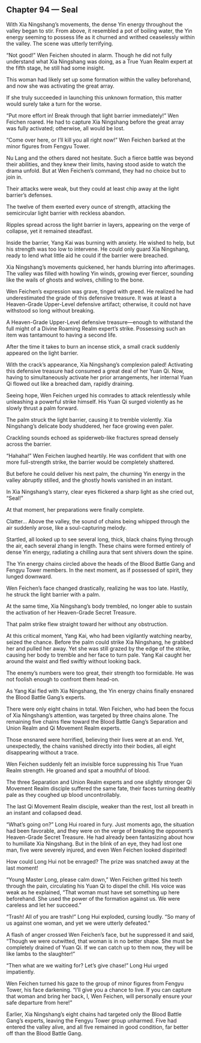 ## Chapter 94 — Seal

With Xia Ningshang’s movements, the dense Yin energy throughout the valley began to stir. From above, it resembled a pot of boiling water, the Yin energy seeming to possess life as it churned and writhed ceaselessly within the valley. The scene was utterly terrifying.

“Not good!” Wen Feichen shouted in alarm. Though he did not fully understand what Xia Ningshang was doing, as a True Yuan Realm expert at the fifth stage, he still had some insight.

This woman had likely set up some formation within the valley beforehand, and now she was activating the great array.

If she truly succeeded in launching this unknown formation, this matter would surely take a turn for the worse.

“Put more effort in! Break through that light barrier immediately!” Wen Feichen roared. He had to capture Xia Ningshang before the great array was fully activated; otherwise, all would be lost.

“Come over here, or I’ll kill you all right now!” Wen Feichen barked at the minor figures from Fengyu Tower.

Nu Lang and the others dared not hesitate. Such a fierce battle was beyond their abilities, and they knew their limits, having stood aside to watch the drama unfold. But at Wen Feichen’s command, they had no choice but to join in.

Their attacks were weak, but they could at least chip away at the light barrier’s defenses.

The twelve of them exerted every ounce of strength, attacking the semicircular light barrier with reckless abandon.

Ripples spread across the light barrier in layers, appearing on the verge of collapse, yet it remained steadfast.

Inside the barrier, Yang Kai was burning with anxiety. He wished to help, but his strength was too low to intervene. He could only guard Xia Ningshang, ready to lend what little aid he could if the barrier were breached.

Xia Ningshang’s movements quickened, her hands blurring into afterimages. The valley was filled with howling Yin winds, growing ever fiercer, sounding like the wails of ghosts and wolves, chilling to the bone.

Wen Feichen’s expression was grave, tinged with greed. He realized he had underestimated the grade of this defensive treasure. It was at least a Heaven-Grade Upper-Level defensive artifact; otherwise, it could not have withstood so long without breaking.

A Heaven-Grade Upper-Level defensive treasure—enough to withstand the full might of a Divine Roaming Realm expert’s strike. Possessing such an item was tantamount to having a second life.

After the time it takes to burn an incense stick, a small crack suddenly appeared on the light barrier.

With the crack’s appearance, Xia Ningshang’s complexion paled! Activating this defensive treasure had consumed a great deal of her Yuan Qi. Now, having to simultaneously activate her prior arrangements, her internal Yuan Qi flowed out like a breached dam, rapidly draining.

Seeing hope, Wen Feichen urged his comrades to attack relentlessly while unleashing a powerful strike himself. His Yuan Qi surged violently as he slowly thrust a palm forward.

The palm struck the light barrier, causing it to tremble violently. Xia Ningshang’s delicate body shuddered, her face growing even paler.

Crackling sounds echoed as spiderweb-like fractures spread densely across the barrier.

“Hahaha!” Wen Feichen laughed heartily. He was confident that with one more full-strength strike, the barrier would be completely shattered.

But before he could deliver his next palm, the churning Yin energy in the valley abruptly stilled, and the ghostly howls vanished in an instant.

In Xia Ningshang’s starry, clear eyes flickered a sharp light as she cried out, “Seal!”

At that moment, her preparations were finally complete.

Clatter… Above the valley, the sound of chains being whipped through the air suddenly arose, like a soul-capturing melody.

Startled, all looked up to see several long, thick, black chains flying through the air, each several zhang in length. These chains were formed entirely of dense Yin energy, radiating a chilling aura that sent shivers down the spine.

The Yin energy chains circled above the heads of the Blood Battle Gang and Fengyu Tower members. In the next moment, as if possessed of spirit, they lunged downward.

Wen Feichen’s face changed drastically, realizing he was too late. Hastily, he struck the light barrier with a palm.

At the same time, Xia Ningshang’s body trembled, no longer able to sustain the activation of her Heaven-Grade Secret Treasure.

That palm strike flew straight toward her without any obstruction.

At this critical moment, Yang Kai, who had been vigilantly watching nearby, seized the chance. Before the palm could strike Xia Ningshang, he grabbed her and pulled her away. Yet she was still grazed by the edge of the strike, causing her body to tremble and her face to turn pale. Yang Kai caught her around the waist and fled swiftly without looking back.

The enemy’s numbers were too great, their strength too formidable. He was not foolish enough to confront them head-on.

As Yang Kai fled with Xia Ningshang, the Yin energy chains finally ensnared the Blood Battle Gang’s experts.

There were only eight chains in total. Wen Feichen, who had been the focus of Xia Ningshang’s attention, was targeted by three chains alone. The remaining five chains flew toward the Blood Battle Gang’s Separation and Union Realm and Qi Movement Realm experts.

Those ensnared were horrified, believing their lives were at an end. Yet, unexpectedly, the chains vanished directly into their bodies, all eight disappearing without a trace.

Wen Feichen suddenly felt an invisible force suppressing his True Yuan Realm strength. He groaned and spat a mouthful of blood.

The three Separation and Union Realm experts and one slightly stronger Qi Movement Realm disciple suffered the same fate, their faces turning deathly pale as they coughed up blood uncontrollably.

The last Qi Movement Realm disciple, weaker than the rest, lost all breath in an instant and collapsed dead.

“What’s going on?” Long Hui roared in fury. Just moments ago, the situation had been favorable, and they were on the verge of breaking the opponent’s Heaven-Grade Secret Treasure. He had already been fantasizing about how to humiliate Xia Ningshang. But in the blink of an eye, they had lost one man, five were severely injured, and even Wen Feichen looked dispirited!

How could Long Hui not be enraged? The prize was snatched away at the last moment!

“Young Master Long, please calm down,” Wen Feichen gritted his teeth through the pain, circulating his Yuan Qi to dispel the chill. His voice was weak as he explained, “That woman must have set something up here beforehand. She used the power of the formation against us. We were careless and let her succeed.”

“Trash! All of you are trash!” Long Hui exploded, cursing loudly. “So many of us against one woman, and yet we were utterly defeated.”

A flash of anger crossed Wen Feichen’s face, but he suppressed it and said, “Though we were outwitted, that woman is in no better shape. She must be completely drained of Yuan Qi. If we can catch up to them now, they will be like lambs to the slaughter!”

“Then what are we waiting for? Let’s give chase!” Long Hui urged impatiently.

Wen Feichen turned his gaze to the group of minor figures from Fengyu Tower, his face darkening. “I’ll give you a chance to live. If you can capture that woman and bring her back, I, Wen Feichen, will personally ensure your safe departure from here!”

Earlier, Xia Ningshang’s eight chains had targeted only the Blood Battle Gang’s experts, leaving the Fengyu Tower group unharmed. Five had entered the valley alive, and all five remained in good condition, far better off than the Blood Battle Gang.